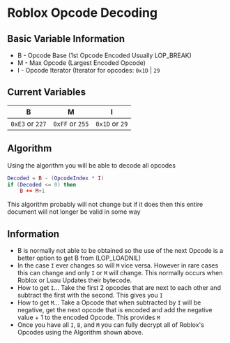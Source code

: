 
# Roblox Opcode Decoding
## Basic Variable Information
* B - Opcode Base (1st Opcode Encoded Usually LOP_BREAK)
* M - Max Opcode (Largest Encoded Opcode)
* I - Opcode Iterator (Iterator for opcodes: `0x1D` | `29`

## Current Variables
| B | M | I |
|---|---|---|
| `0xE3` or `227` | `0xFF` or `255` | `0x1D` or `29`

## Algorithm
Using the algorithm you will be able to decode all opcodes
```lua
Decoded = B - (OpcodeIndex * I)
if (Decoded <= 0) then
	B += M+1
```
This algorithm probably will not change but if it does then this entire document will not longer be valid in some way

## Information

* B is normally not able to be obtained so the use of the next Opcode is a better option to get B from (LOP_LOADNIL)
* In the case `I` ever changes so will `M` vice versa. However in rare cases this can change and only `I` or `M` will change. This normally occurs when Roblox or Luau Updates their bytecode.
* How to get `I`... Take the first 2 opcodes that are next to each other and subtract the first with the second. This gives you `I`
* How to get `M`... Take a Opcode that when subtracted by `I` will be negative, get the next opcode that is encoded and add the negative value + 1 to the encoded Opcode. This provides `M`
* Once you have all `I`, `B`, and `M` you can fully decrypt all of Roblox's Opcodes using the Algorithm shown above. 
